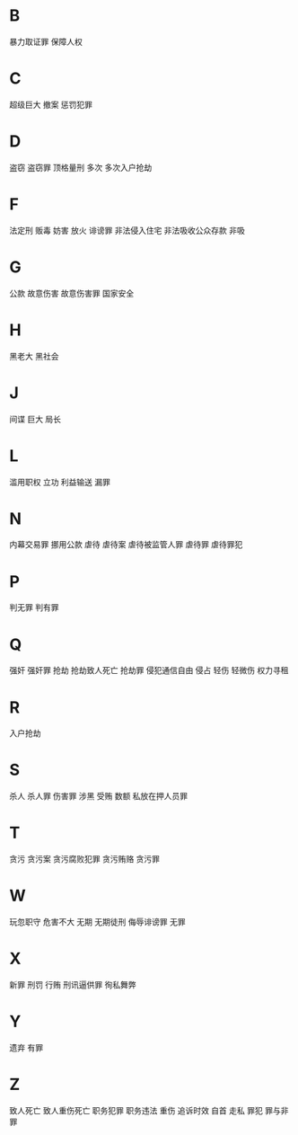 
# B

暴力取证罪
保障人权

# C

超级巨大
撤案
惩罚犯罪

# D

盗窃
盗窃罪
顶格量刑
多次
多次入户抢劫

# F

法定刑
贩毒
妨害
放火
诽谤罪
非法侵入住宅
非法吸收公众存款
非吸

# G

公款
故意伤害
故意伤害罪
国家安全

# H

黑老大
黑社会

# J

间谍
巨大
局长

# L

滥用职权
立功
利益输送
漏罪

# N

内幕交易罪
挪用公款
虐待
虐待案
虐待被监管人罪
虐待罪
虐待罪犯

# P

判无罪
判有罪

# Q

强奸
强奸罪
抢劫
抢劫致人死亡
抢劫罪
侵犯通信自由
侵占
轻伤
轻微伤
权力寻租

# R

入户抢劫

# S

杀人
杀人罪
伤害罪
涉黑
受贿
数额
私放在押人员罪

# T

贪污
贪污案
贪污腐败犯罪
贪污贿赂
贪污罪

# W

玩忽职守
危害不大
无期
无期徒刑
侮辱诽谤罪
无罪

# X

新罪
刑罚
行贿
刑讯逼供罪
徇私舞弊

# Y

遗弃
有罪

# Z

致人死亡
致人重伤死亡
职务犯罪
职务违法
重伤
追诉时效
自首
走私
罪犯
罪与非罪

